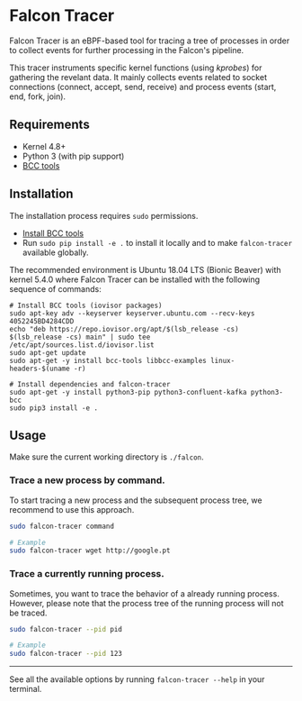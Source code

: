 # Falcon Tracer
Falcon Tracer is an eBPF-based tool for tracing a tree of processes in order to collect events for further processing in the Falcon's pipeline.

This tracer instruments specific kernel functions (using *kprobes*) for gathering the revelant data. It mainly collects events related to socket connections (connect, accept, send, receive) and process events (start, end, fork, join).

## Requirements
- Kernel 4.8+
- Python 3 (with pip support)
- [BCC tools](https://github.com/iovisor/bcc/blob/master/INSTALL.md)

## Installation
The installation process requires `sudo` permissions.

- [Install BCC tools](https://github.com/iovisor/bcc/blob/master/INSTALL.md)
- Run `sudo pip install -e .` to install it locally and to make `falcon-tracer` available globally.

The recommended environment is Ubuntu 18.04 LTS (Bionic Beaver) with kernel 5.4.0 where Falcon Tracer
can be installed with the following sequence of commands:

	# Install BCC tools (iovisor packages)	
	sudo apt-key adv --keyserver keyserver.ubuntu.com --recv-keys 4052245BD4284CDD
	echo "deb https://repo.iovisor.org/apt/$(lsb_release -cs) $(lsb_release -cs) main" | sudo tee /etc/apt/sources.list.d/iovisor.list
	sudo apt-get update
	sudo apt-get -y install bcc-tools libbcc-examples linux-headers-$(uname -r)

	# Install dependencies and falcon-tracer
	sudo apt-get -y install python3-pip python3-confluent-kafka python3-bcc
	sudo pip3 install -e .

## Usage

Make sure the current working directory is `./falcon`.

### **Trace a new process by command.**

To start tracing a new process and the subsequent process tree, we recommend to use this approach.

```bash
sudo falcon-tracer command

# Example
sudo falcon-tracer wget http://google.pt
```

### **Trace a currently running process.**

Sometimes, you want to trace the behavior of a already running process. However, please note that the process tree of the running process will not be traced.

```bash
sudo falcon-tracer --pid pid

# Example
sudo falcon-tracer --pid 123
```

---

See all the available options by running `falcon-tracer --help` in your terminal.
